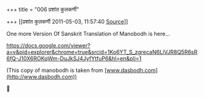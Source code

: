 +++
title = "006 प्रशांत कुलकर्णी"

+++
[[प्रशांत कुलकर्णी	2011-05-03, 11:57:40 [Source](https://groups.google.com/g/bvparishat/c/gIN9YmlwTD4)]]



One more Version Of Sanskrit Translation of Manobodh is here...

<https://docs.google.com/viewer?a=v&pid=explorer&chrome=true&srcid=1Ko6YT_S_zgrecaN6LiVJR8Q5R6sR6fQ-J10X6ROKqWm-DuJkSJ4JyfYtfuP6&hl=en&pli=1>

(This copy of manobodh is taken from [www.dasbodh.com](http://www.dasbodh.com))



